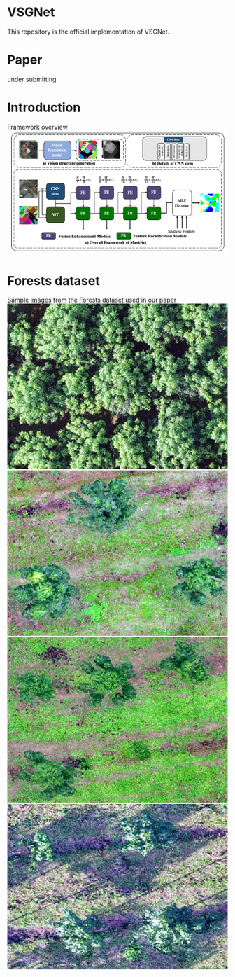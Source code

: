 # VSGNet

This repository is the official implementation of VSGNet.

# Paper
under submitting

# Introduction
Framework overview
![overview](framework/fig.png)

# Forests dataset
Sample images from the Forests dataset used in our paper
![dataset](dataset/1.jpg)![dataset](dataset/2.jpg)![dataset](dataset/3.jpg)![dataset](dataset/4.jpg)